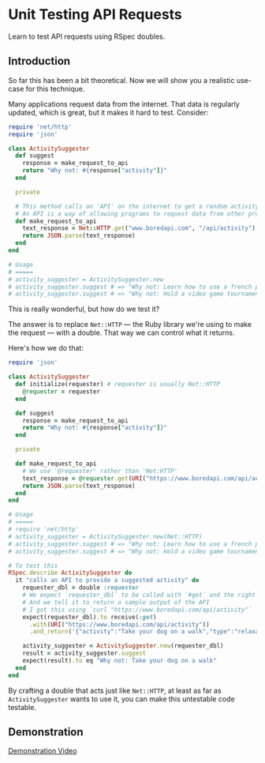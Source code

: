 # Unit Testing API Requests

Learn to test API requests using RSpec doubles.

## Introduction

So far this has been a bit theoretical. Now we will show you a realistic
use-case for this technique.

Many applications request data from the internet. That data is regularly
updated, which is great, but it makes it hard to test. Consider:

```ruby
require 'net/http'
require 'json'

class ActivitySuggester
  def suggest
    response = make_request_to_api
    return "Why not: #{response["activity"]}"
  end

  private

  # This method calls an 'API' on the internet to get a random activity.
  # An API is a way of allowing programs to request data from other programs.
  def make_request_to_api
    text_response = Net::HTTP.get("www.boredapi.com", "/api/activity")
    return JSON.parse(text_response)
  end
end

# Usage
# =====
# activity_suggester = ActivitySuggester.new
# activity_suggester.suggest # => "Why not: Learn how to use a french press"
# activity_suggester.suggest # => "Why not: Hold a video game tournament with some friends"
```

This is really wonderful, but how do we test it?

The answer is to replace `Net::HTTP` — the Ruby library we're using to make the
request — with a double. That way we can control what it returns.

Here's how we do that:

```ruby
require 'json'

class ActivitySuggester
  def initialize(requester) # requester is usually Net::HTTP
    @requester = requester
  end

  def suggest
    response = make_request_to_api
    return "Why not: #{response["activity"]}"
  end

  private

  def make_request_to_api
    # We use '@requester' rather than 'Net:HTTP'
    text_response = @requester.get(URI("https://www.boredapi.com/api/activity"))
    return JSON.parse(text_response)
  end
end

# Usage
# =====
# require 'net/http'
# activity_suggester = ActivitySuggester.new(Net::HTTP)
# activity_suggester.suggest # => "Why not: Learn how to use a french press"
# activity_suggester.suggest # => "Why not: Hold a video game tournament with some friends"

# To test this
RSpec.describe ActivitySuggester do
  it "calls an API to provide a suggested activity" do
    requester_dbl = double :requester
    # We expect `requester_dbl` to be called with `#get` and the right args
    # And we tell it to return a sample output of the API
    # I got this using `curl "https://www.boredapi.com/api/activity"`
    expect(requester_dbl).to receive(:get)
      .with(URI("https://www.boredapi.com/api/activity"))
      .and_return('{"activity":"Take your dog on a walk","type":"relaxation","participants":1,"price":0,"link":"","key":"9318514","accessibility":0.2}')

    activity_suggester = ActivitySuggester.new(requester_dbl)
    result = activity_suggester.suggest
    expect(result).to eq "Why not: Take your dog on a walk"
  end
end
```

By crafting a double that acts just like `Net::HTTP`, at least as far as `ActivitySuggester` wants to use it, you can make this untestable code testable.

## Demonstration

[Demonstration Video](https://www.youtube.com/watch?v=znbct4MAp9A&t=4725s)
